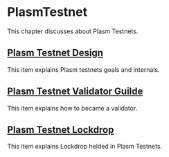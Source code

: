 # PlasmTestnet
This chapter discusses about Plasm Testnets.

## [Plasm Testnet Design](./DesignOverview.md)
This item explains Plasm testnets goals and internals. 

## [Plasm Testnet Validator Guilde](./ValidatorGuide.md)
This item explains how to became a validator.

## [Plasm Testnet Lockdrop](./Lockdrop.md)
This item explains Lockdrop helded in Plasm Testnets.
